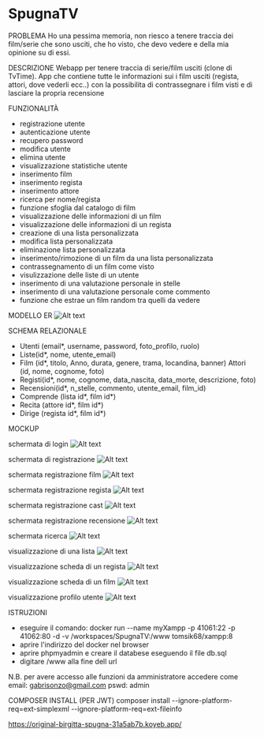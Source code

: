 # SpugnaTV

PROBLEMA
Ho una pessima memoria, non riesco a tenere traccia dei film/serie che sono usciti, che ho visto, che devo vedere e della mia opinione su di essi.

DESCRIZIONE
Webapp per tenere traccia di serie/film usciti (clone di TvTime). App che contiene tutte le informazioni sui i film usciti (regista, attori, dove vederli ecc..) con la possibilita di contrassegnare i film visti e di lasciare la propria recensione

FUNZIONALITÀ
- registrazione utente
- autenticazione utente
- recupero password
- modifica utente
- elimina utente
- visualizzazione statistiche utente
- inserimento film
- inserimento regista
- inserimento attore
- ricerca per nome/regista
- funzione sfoglia dal catalogo di film
- visualizzazione delle informazioni di un film
- visualizzazione delle informazioni di un regista
- creazione di una lista personalizzata
- modifica lista personalizzata
- eliminazione lista personalizzata
- inserimento/rimozione di un film da una lista personalizzata
- contrassegnamento di un film come visto
- visulizzazione delle liste di un utente
- inserimento di una valutazione personale in stelle
- inserimento di una valutazione personale come commento
- funzione che estrae un film random tra quelli da vedere

MODELLO ER
![Alt text](modello/er.png)

SCHEMA RELAZIONALE

- Utenti (email*, username, password, foto_profilo, ruolo)
- Liste(id*, nome, utente_email)
- Film (id*, titolo, Anno, durata, genere, trama, locandina, banner) Attori (id, nome, cognome, foto)
- Registi(id*, nome, cognome, data_nascita, data_morte, descrizione, foto)
- Recensioni(id*, n_stelle, commento, utente_email, film_id)
- Comprende (lista id*, film id*)
- Recita (attore id*, film id*)
- Dirige (regista id*, film id*)

MOCKUP

schermata di login
![Alt text](modello/image.png)

schermata di registrazione
![Alt text](modello/image-6.png)

schermata registrazione film
![Alt text](modello/image-7.png)

schermata registrazione regista
![Alt text](modello/image-8.png)

schermata registrazione cast
![Alt text](modello/image-9.png)

schermata registrazione recensione
![Alt text](modello/image-10.png)

schermata ricerca
![Alt text](modello/image-1.png)

visualizzazione di una lista
![Alt text](modello/image-2.png)

visualizzazione scheda di un regista
![Alt text](modello/image-3.png)

visualizzazione scheda di un film
![Alt text](modello/image-4.png)

visualizzazione profilo utente
![Alt text](modello/image-5.png)

ISTRUZIONI
- eseguire il comando:
    docker run --name myXampp -p 41061:22 -p 41062:80 -d -v /workspaces/SpugnaTV:/www tomsik68/xampp:8
- aprire l'indirizzo del docker nel browser
- aprire phpmyadmin e creare il databese eseguendo il file db.sql
- digitare /www alla fine dell url

N.B.
per avere accesso alle funzioni da amministratore accedere come
email: gabrisonzo@gmail.com
pswd: admin

COMPOSER INSTALL (PER JWT)
composer install --ignore-platform-req=ext-simplexml --ignore-platform-req=ext-fileinfo


https://original-birgitta-spugna-31a5ab7b.koyeb.app/
